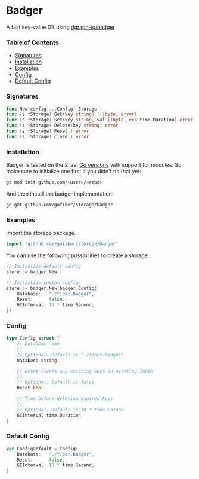# Badger

A fast key-value DB using [dgraph-io/badger](https://github.com/dgraph-io/badger)

### Table of Contents
- [Signatures](#signatures)
- [Installation](#installation)
- [Examples](#examples)
- [Config](#config)
- [Default Config](#default-config)


### Signatures
```go
func New(config ...Config) Storage
func (s *Storage) Get(key string) ([]byte, error)
func (s *Storage) Set(key string, val []byte, exp time.Duration) error
func (s *Storage) Delete(key string) error
func (s *Storage) Reset() error
func (s *Storage) Close() error
```

### Installation
Badger is tested on the 2 last [Go versions](https://golang.org/dl/) with support for modules. So make sure to initialize one first if you didn't do that yet:
```bash
go mod init github.com/<user>/<repo>
```
And then install the badger implementation:
```bash
go get github.com/gofiber/storage/badger
```

### Examples
Import the storage package.
```go
import "github.com/gofiber/storage/badger"
```

You can use the following possibilities to create a storage:
```go
// Initialize default config
store := badger.New()

// Initialize custom config
store := badger.New(badger.Config{
	Database:   "./fiber.badger",
	Reset:      false,
	GCInterval: 10 * time.Second,
})
```

### Config
```go
type Config struct {
	// Database name
	//
	// Optional. Default is "./fiber.badger"
	Database string

	// Reset clears any existing keys in existing Table
	//
	// Optional. Default is false
	Reset bool

	// Time before deleting expired keys
	//
	// Optional. Default is 10 * time.Second
	GCInterval time.Duration
}
```

### Default Config
```go
var ConfigDefault = Config{
	Database:   "./fiber.badger",
	Reset:      false,
	GCInterval: 10 * time.Second,
}
```
